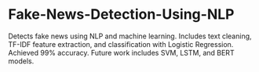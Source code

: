 # Fake-News-Detection-Using-NLP
Detects fake news using NLP and machine learning. Includes text cleaning, TF-IDF feature extraction, and classification with Logistic Regression. Achieved 99% accuracy. Future work includes SVM, LSTM, and BERT models.
